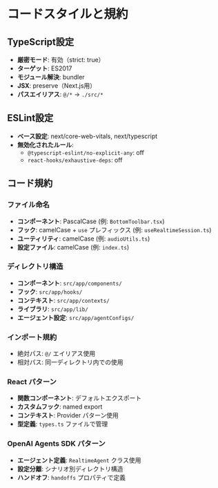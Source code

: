 # コードスタイルと規約

## TypeScript設定
- **厳密モード**: 有効（strict: true）
- **ターゲット**: ES2017
- **モジュール解決**: bundler
- **JSX**: preserve（Next.js用）
- **パスエイリアス**: `@/*` -> `./src/*`

## ESLint設定
- **ベース設定**: next/core-web-vitals, next/typescript
- **無効化されたルール**:
  - `@typescript-eslint/no-explicit-any`: off
  - `react-hooks/exhaustive-deps`: off

## コード規約

### ファイル命名
- **コンポーネント**: PascalCase (例: `BottomToolbar.tsx`)
- **フック**: camelCase + `use` プレフィックス (例: `useRealtimeSession.ts`)
- **ユーティリティ**: camelCase (例: `audioUtils.ts`)
- **設定ファイル**: camelCase (例: `index.ts`)

### ディレクトリ構造
- **コンポーネント**: `src/app/components/`
- **フック**: `src/app/hooks/`
- **コンテキスト**: `src/app/contexts/`
- **ライブラリ**: `src/app/lib/`
- **エージェント設定**: `src/app/agentConfigs/`

### インポート規約
- 絶対パス: `@/` エイリアス使用
- 相対パス: 同一ディレクトリ内での使用

### React パターン
- **関数コンポーネント**: デフォルトエクスポート
- **カスタムフック**: named export
- **コンテキスト**: Provider パターン使用
- **型定義**: `types.ts` ファイルで管理

### OpenAI Agents SDK パターン
- **エージェント定義**: `RealtimeAgent` クラス使用
- **設定分離**: シナリオ別ディレクトリ構造
- **ハンドオフ**: `handoffs` プロパティで定義